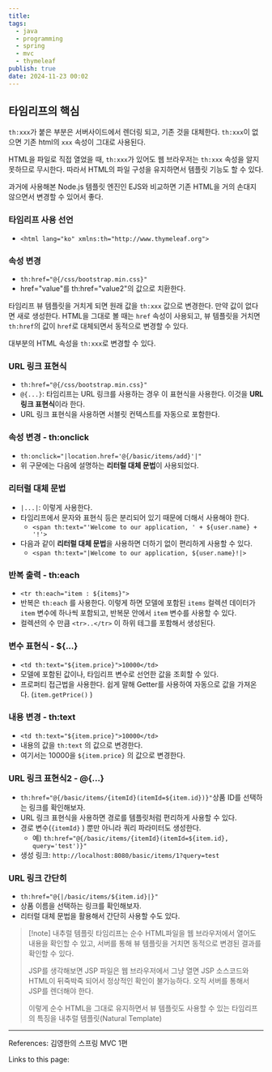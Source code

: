 ```yaml
---
title: 
tags:
  - java
  - programming
  - spring
  - mvc
  - thymeleaf
publish: true
date: 2024-11-23 00:02
---
```


## 타임리프의 핵심

`th:xxx`가 붙은 부분은 서버사이드에서 렌더링 되고, 기존 것을 대체한다. `th:xxx`이 없으면 기존 html의 `xxx` 속성이 그대로 사용된다.

HTML을 파일로 직접 열었을 때, `th:xxx`가 있어도 웹 브라우저는 `th:xxx` 속성을 알지 못하므로 무시한다. 따라서 HTML의 파일 구성을 유지하면서 템플릿 기능도 할 수 있다.

과거에 사용해본 Node.js 템플릿 엔진인 EJS와 비교하면 기존 HTML을 거의 손대지 않으면서 변경할 수 있어서 좋다.

### 타임리프 사용 선언

- `<html lang="ko" xmlns:th="http://www.thymeleaf.org">`

### 속성 변경

- `th:href="@{/css/bootstrap.min.css}"`
- href="value"를 th:href="value2"의 값으로 치환한다.

타임리프 뷰 템플릿을 거치게 되면 원래 값을 `th:xxx` 값으로 변경한다. 만약 값이 없다면 새로 생성한다.
HTML을 그대로 볼 때는 `href` 속성이 사용되고, 뷰 템플릿을 거치면 `th:href`의 값이 `href`로 대체되면서 동적으로 변경할 수 있다.

대부분의 HTML 속성을 `th:xxx`로 변경할 수 있다.

### URL 링크 표현식

- `th:href="@{/css/bootstrap.min.css}"`
- `@{...}`: 타임리프는 URL 링크를 사용하는 경우 이 표현식을 사용한다. 이것을 **URL 링크 표현식**이라 한다.
- URL 링크 표현식을 사용하면 서블릿 컨텍스트를 자동으로 포함한다.

### 속성 변경 - th:onclick

- `th:onclick="|location.href='@{/basic/items/add}'|"`
- 위 구문에는 다음에 설명하는 **리터럴 대체 문법**이 사용되었다.

### 리터럴 대체 문법

- `|...|`: 이렇게 사용한다.
- 타임리프에서 문자와 표현식 등은 분리되어 있기 때문에 더해서 사용해야 한다.
  - `<span th:text="'Welcome to our application, ' + ${user.name} + '!'>`
- 다음과 같이 **리터럴 대체 문법**을 사용하면 더하기 없이 편리하게 사용할 수 있다.
  - `<span th:text="|Welcome to our application, ${user.name}!|>`

### 반복 출력 - th:each

- `<tr th:each="item : ${items}">`
- 반복은 `th:each` 를 사용한다. 이렇게 하면 모델에 포함된 `items` 컬렉션 데이터가 `item` 변수에 하나씩 포함되고, 반복문 안에서 `item` 변수를 사용할 수 있다.
- 컬렉션의 수 만큼 `<tr>..</tr>` 이 하위 테그를 포함해서 생성된다.

### 변수 표현식 - ${...}

- `<td th:text="${item.price}">10000</td>`
- 모델에 포함된 값이나, 타임리프 변수로 선언한 값을 조회할 수 있다.
- 프로퍼티 접근법을 사용한다. 쉽게 말해 Getter를 사용하여 자동으로 값을 가져온다. (`item.getPrice()` )

### 내용 변경 - th:text

- `<td th:text="${item.price}">10000</td>`
- 내용의 값을 `th:text` 의 값으로 변경한다.
- 여기서는 10000을 `${item.price}` 의 값으로 변경한다.

### URL 링크 표현식2 - @{...}

- `th:href="@{/basic/items/{itemId}(itemId=${item.id})}"`상품 ID를 선택하는 링크를 확인해보자.
- URL 링크 표현식을 사용하면 경로를 템플릿처럼 편리하게 사용할 수 있다.
- 경로 변수(`{itemId}` ) 뿐만 아니라 쿼리 파라미터도 생성한다.
  - 예) `th:href="@{/basic/items/{itemId}(itemId=${item.id}, query='test')}"`
- 생성 링크: `http://localhost:8080/basic/items/1?query=test`

### URL 링크 간단히

- `th:href="@{|/basic/items/${item.id}|}"`
- 상품 이름을 선택하는 링크를 확인해보자.
- 리터럴 대체 문법을 활용해서 간단히 사용할 수도 있다.

> [!note] 내추럴 템플릿
> 타임리프는 순수 HTML파일을 웹 브라우저에서 열어도 내용을 확인할 수 있고, 서버를 통해 뷰 템플릿을 거치면 동적으로 변경된 결과를 확인할 수 있다.
>
> JSP를 생각해보면 JSP 파일은 웹 브라우저에서 그냥 열면 JSP 소스코드와 HTML이 뒤죽박죽 되어서 정상적인 확인이 불가능하다. 오직 서버를 통해서 JSP를 렌더해야 한다.
>
> 이렇게 순수 HTML을 그대로 유지하면서 뷰 템플릿도 사용할 수 있는 타임리프의 특징을 내추럴 템플릿(Natural Template)

---

References: 김영한의 스프링 MVC 1편

Links to this page:
